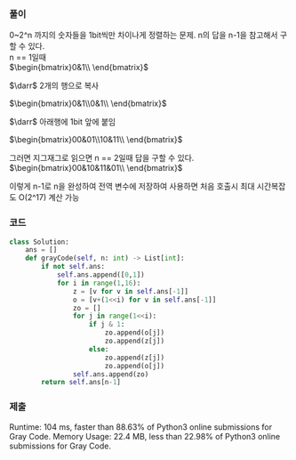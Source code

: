 
### 풀이 
0~2^n 까지의 숫자들을 1bit씩만 차이나게 정렬하는 문제.
n의 답을 n-1을 참고해서 구할 수 있다.  
n == 1일때  
$\begin{bmatrix}0&1\\ \end{bmatrix}$  
  
$\darr$ 2개의 행으로 복사  

$\begin{bmatrix}0&1\\0&1\\ \end{bmatrix}$  

$\darr$ 아래행에 1bit 앞에 붙임  

$\begin{bmatrix}00&01\\10&11\\ \end{bmatrix}$  

그러면 지그재그로 읽으면 n == 2일때 답을 구할 수 있다.  
$\begin{bmatrix}00&10&11&01\\ \end{bmatrix}$  

이렇게 n-1로 n을 완성하여 전역 변수에 저장하여 사용하면 처음 호출시 최대 시간복잡도 O(2^17) 계산 가능


### 코드 
```python 
class Solution:
    ans = []
    def grayCode(self, n: int) -> List[int]:
        if not self.ans:
            self.ans.append([0,1])
            for i in range(1,16):
                z = [v for v in self.ans[-1]]
                o = [v+(1<<i) for v in self.ans[-1]]
                zo = []
                for j in range(1<<i):
                    if j & 1:
                        zo.append(o[j])
                        zo.append(z[j])
                    else:
                        zo.append(z[j])
                        zo.append(o[j])
                self.ans.append(zo)
        return self.ans[n-1]
```        

### 제출 
Runtime: 104 ms, faster than 88.63% of Python3 online submissions for Gray Code.
Memory Usage: 22.4 MB, less than 22.98% of Python3 online submissions for Gray Code.
